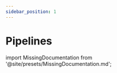 ```yaml
---
sidebar_position: 1
---
```


# Pipelines

import MissingDocumentation from '@site/presets/MissingDocumentation.md';

<MissingDocumentation/>
